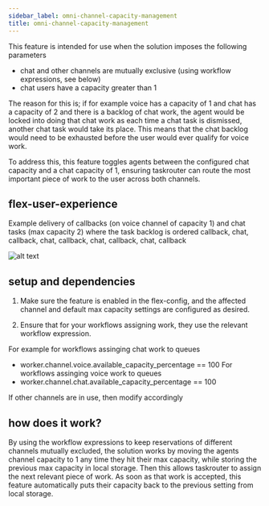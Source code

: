 ```yaml
---
sidebar_label: omni-channel-capacity-management
title: omni-channel-capacity-management
---
```


This feature is intended for use when the solution imposes the following parameters

- chat and other channels are mutually exclusive (using workflow expressions, see below)
- chat users have a capacity greater than 1

The reason for this is; if for example voice has a capacity of 1 and chat has a capacity of 2 and there is a backlog of chat work, the agent would be locked into doing that chat work as each time a chat task is dismissed, another chat task would take its place. This means that the chat backlog would
need to be exhausted before the user would ever qualify for voice work.

To address this, this feature toggles agents between the configured chat capacity and a chat capacity of 1, ensuring taskrouter can route the most important piece of work to the user across both channels.

## flex-user-experience

Example delivery of callbacks (on voice channel of capacity 1) and chat tasks (max capacity 2) where the task backlog is ordered callback, chat, callback, chat, callback, chat, callback, chat, callback

![alt text](/img/features/omni-channel-capacity-management/flex-user-experience-omni-channel-capacity-management.gif)

## setup and dependencies

1. Make sure the feature is enabled in the flex-config, and the affected channel and default max capacity settings are configured as desired.

2. Ensure that for your workflows assigning work, they use the relevant workflow expression.

For example for workflows assinging chat work to queues

- worker.channel.voice.available_capacity_percentage == 100
  For workflows assinging voice work to queues
- worker.channel.chat.available_capacity_percentage == 100

If other channels are in use, then modify accordingly

## how does it work?

By using the workflow expressions to keep reservations of different channels mutually excluded, the solution works by moving the agents channel capacity to 1 any time they hit their max capacity, while storing the previous max capacity in local storage. Then this allows taskrouter to assign the next relevant piece of work. As soon as that work is accepted, this feature automatically puts their capacity back to the previous setting from local storage.
